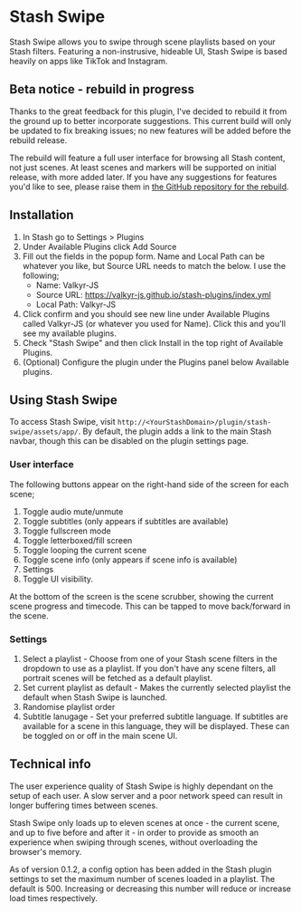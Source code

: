 # Stash Swipe

Stash Swipe allows you to swipe through scene playlists based on your Stash filters. Featuring a non-instrusive, hideable UI, Stash Swipe is based heavily on apps like TikTok and Instagram.

## Beta notice - rebuild in progress

Thanks to the great feedback for this plugin, I've decided to rebuild it from the ground up to better incorporate suggestions. This current build will only be updated to fix breaking issues; no new features will be added before the rebuild release.

The rebuild will feature a full user interface for browsing all Stash content, not just scenes. At least scenes and markers will be supported on initial release, with more added later. If you have any suggestions for features you'd like to see, please raise them in [the GitHub repository for the rebuild](https://github.com/Valkyr-JS/StashSwipeRedux/issues).

## Installation

1. In Stash go to Settings > Plugins
2. Under Available Plugins click Add Source
3. Fill out the fields in the popup form. Name and Local Path can be whatever you like, but Source URL needs to match the below. I use the following;
   - Name: Valkyr-JS
   - Source URL: https://valkyr-js.github.io/stash-plugins/index.yml
   - Local Path: Valkyr-JS
4. Click confirm and you should see new line under Available Plugins called Valkyr-JS (or whatever you used for Name). Click this and you'll see my available plugins.
5. Check "Stash Swipe" and then click Install in the top right of Available Plugins.
6. (Optional) Configure the plugin under the Plugins panel below Available plugins.

## Using Stash Swipe

To access Stash Swipe, visit `http://<YourStashDomain>/plugin/stash-swipe/assets/app/`. By default, the plugin adds a link to the main Stash navbar, though this can be disabled on the plugin settings page.

### User interface

The following buttons appear on the right-hand side of the screen for each scene;

1. Toggle audio mute/unmute
2. Toggle subtitles (only appears if subtitles are available)
3. Toggle fullscreen mode
4. Toggle letterboxed/fill screen
5. Toggle looping the current scene
6. Toggle scene info (only appears if scene info is available)
7. Settings
8. Toggle UI visibility.

At the bottom of the screen is the scene scrubber, showing the current scene progress and timecode. This can be tapped to move back/forward in the scene.

### Settings

1. Select a playlist - Choose from one of your Stash scene filters in the dropdown to use as a playlist. If you don't have any scene filters, all portrait scenes will be fetched as a default playlist.
2. Set current playlist as default - Makes the currently selected playlist the default when Stash Swipe is launched.
3. Randomise playlist order
4. Subtitle lanugage - Set your preferred subtitle language. If subtitles are available for a scene in this language, they will be displayed. These can be toggled on or off in the main scene UI.

## Technical info

The user experience quality of Stash Swipe is highly dependant on the setup of each user. A slow server and a poor network speed can result in longer buffering times between scenes.

Stash Swipe only loads up to eleven scenes at once - the current scene, and up to five before and after it - in order to provide as smooth an experience when swiping through scenes, without overloading the browser's memory.

As of version 0.1.2, a config option has been added in the Stash plugin settings to set the maximum number of scenes loaded in a playlist. The default is 500. Increasing or decreasing this number will reduce or increase load times respectively.
